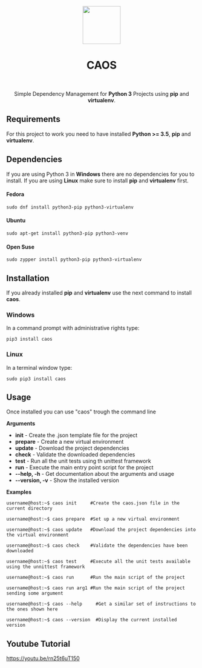 
<p align="center">
    <a href="https://github.com/ospinakamilo/caos" target="_blank">
        <img src="https://github.com/ospinakamilo/caos/blob/master/src/docs/img/caos_logo.svg" height="100px">
    </a>
    <h1 align="center">CAOS</h1>
    <br>
    <p align="center">Simple Dependency Management for <b>Python 3</b> Projects using <b>pip</b> and <b>virtualenv</b>.</p>
</p>

Requirements
------------

For this project to work you need to have installed **Python >= 3.5**, **pip** and **virtualenv**.
 

Dependencies 
------------
If you are using Python 3 in **Windows** there are no dependencies for you to install.
If you are using **Linux** make sure to install **pip** and **virtualenv** first.
#### Fedora
~~~
sudo dnf install python3-pip python3-virtualenv
~~~

#### Ubuntu
~~~
sudo apt-get install python3-pip python3-venv
~~~

#### Open Suse
~~~
sudo zypper install python3-pip python3-virtualenv
~~~

Installation
------------
If you already installed **pip** and **virtualenv** use the next command to install **caos**.

### Windows
In a command prompt with administrative rights type:
~~~
pip3 install caos
~~~

### Linux
In a terminal window type:
~~~
sudo pip3 install caos
~~~

Usage
------------
Once installed you can use "caos" trough the command line

**Arguments**
 - **init** - Create the .json template file for the project
 - **prepare** - Create a new virtual environment
 - **update** - Download the project dependencies
 - **check** - Validate the downloaded dependencies
 - **test** - Run all the unit tests using th unittest framework
 - **run** - Execute the main entry point script for the project
 - **--help, -h** - Get documentation about the arguments and usage
 - **--version, -v** - Show the installed version

**Examples**
```console
username@host:~$ caos init     #Create the caos.json file in the current directory
```  
```console
username@host:~$ caos prepare  #Set up a new virtual environment
```
```console
username@host:~$ caos update   #Download the project dependencies into the virtual environment
```
```console
username@host:~$ caos check    #Validate the dependencies have been downloaded
``` 
```console
username@host:~$ caos test     #Execute all the unit tests available using the unnittest framework
```
 ```console
username@host:~$ caos run      #Run the main script of the project
```
```console
username@host:~$ caos run arg1 #Run the main script of the project sending some argument 
```
```console
username@host:~$ caos --help     #Get a similar set of instructions to the ones shown here
```
```console
username@host:~$ caos --version  #Display the current installed version
```

Youtube Tutorial
------------
<https://youtu.be/rn25t6uT150>
